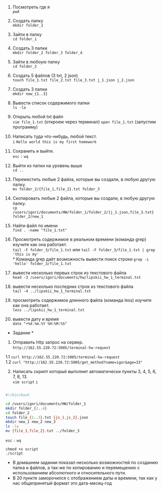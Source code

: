 1. Посмотреть где я\
 `pwd`
 
3. Создать папку\
`mkdir folder_1`

5. Зайти в папку\
`cd folder_1`

7. Создать 3 папки\
`mkdir folder_2 folder_3 folder_4`

9. Зайти в любоую папку\
`cd folder_2`

11. Создать 5 файлов (3 txt, 2 json)\
`touch file_1.txt file_2.txt file_3.txt j_1.json j_2.json`
13. Создать 3 папки\
`mkdir new_{1..3}`

15. Вывести список содержимого папки\
`ls -la`

17. Открыть любой txt файл\
`vim file_1.txt` (откроем через терминал) `open file_1.txt` (запустим программу)

19. Написать туда что-нибудь, любой текст.\
`i` `Hello world this is my first homework`

20. Сохранить и выйти.\
`esc`  `:`  `wq`

22. Выйти из папки на уровень выше\
`cd ..`

13. Переместить любые 2 файла, которые вы создали, в любую другую папку.\
`mv folder_2/{file_1,file_2}.txt folder_3`

15. Скопировать любые 2 файла, которые вы создали, в любую другую папку.\
`cp /users/igori/documents/HW/folder_1/folder_2/{j_1.json,file_3.txt} folder_2/new_1`

17. Найти файл по имени\
`find . -name "file_1.txt"`

19. Просмотреть содержимое в реальном времени (команда grep) изучите как она работает.\
`tail -F folder_3/file_1.txt` или `tail -F folder_3/file_1.txt | grep 'this is my'`\
\* Команда grep даёт возможность вывести поиск строки `grep -i 'hello' folder_3/file_1.txt`
  
  
20. вывести несколько первых строк из текстового файла\
`head -3 /users/igori/documents/hw/lipskii_hw_1_terminal.txt`

22. вывести несколько последних строк из текстового файла\
`tail -4 ../lipskii_hw_1_terminal.txt`

24. просмотреть содержимое длинного файла (команда less) изучите как она работает.\
`less ../lipskii_hw_1_terminal.txt`

26. вывести дату и время\
`date "+%d.%m.%Y %H:%M:%S"`

+ Задание *

1. Отправить http запрос на сервер.\
`http://162.55.220.72:5005/terminal-hw-request`

1.1 `curl http://162.55.220.72:5005/terminal-hw-request`\
1.2 `curl "http://162.55.220.72:5005/get_method?name=igor&age=33"`

2. Написать скрипт который выполнит автоматически пункты 3, 4, 5, 6, 7, 8, 13.\
`vim script` `i`

``` bash

#!/bin/bash

cd /users/igori/documents/HW/folder_1
mkdir folder_{2..4}
cd folder_2
touch file_{1..3}.txt {js_1,js_2}.json
mkdir new_1 new_2 new_3
ls -la
mv {file_1,file_2}.txt ../folder_3
```
`esc` `:` `wq`

`chmod +x script`\
`./script`

+ В домашнем задании показал несколько возможностей по созданию папка и файлов, а так-же по копированию и перемещению с использованием абсолютного и относительного пути.
+ В 20 пункте заморочился с отображением даты и времени, так как у нас общепринятый формат это дата-месяц-год 
